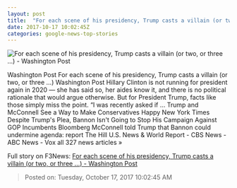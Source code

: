 ```yaml
---
layout: post
title:  "For each scene of his presidency, Trump casts a villain (or two, or three …) - Washington Post"
date: 2017-10-17 10:02:45Z
categories: google-news-top-stories
---
```


![For each scene of his presidency, Trump casts a villain (or two, or three …) - Washington Post](https://img.washingtonpost.com/rf/image_1484w/2010-2019/WashingtonPost/2017/10/17/National-Politics/Images/Botsford171016Trump21136.JPG?t=20170517)

Washington Post For each scene of his presidency, Trump casts a villain (or two, or three …) Washington Post Hillary Clinton is not running for president again in 2020 — she has said so, her aides know it, and there is no political rationale that would argue otherwise. But for President Trump, facts like those simply miss the point. “I was recently asked if ... Trump and McConnell See a Way to Make Conservatives Happy New York Times Despite Trump's Plea, Bannon Isn't Going to Stop His Campaign Against GOP Incumbents Bloomberg McConnell told Trump that Bannon could undermine agenda: report The Hill U.S. News & World Report - CBS News - ABC News - Vox all 327 news articles »


Full story on F3News: [For each scene of his presidency, Trump casts a villain (or two, or three …) - Washington Post](http://www.f3nws.com/n/WyY3VD)

> Posted on: Tuesday, October 17, 2017 10:02:45 AM

